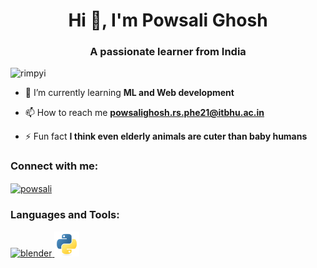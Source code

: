 <h1 align="center">Hi 👋, I'm Powsali Ghosh</h1>
<h3 align="center">A passionate learner from India</h3>

<p align="left"> <img src="https://komarev.com/ghpvc/?username=rimpyi&label=Profile%20views&color=0e75b6&style=flat" alt="rimpyi" /> </p>

- 🌱 I’m currently learning **ML and Web development**

- 📫 How to reach me **powsalighosh.rs.phe21@itbhu.ac.in**

- ⚡ Fun fact **I think even elderly animals are cuter than baby humans**

<h3 align="left">Connect with me:</h3>
<p align="left">
<a href="https://linkedin.com/in/powsali" target="blank"><img align="center" src="https://raw.githubusercontent.com/rahuldkjain/github-profile-readme-generator/master/src/images/icons/Social/linked-in-alt.svg" alt="powsali" height="30" width="40" /></a>
</p>

<h3 align="left">Languages and Tools:</h3>
<p align="left"> <a href="https://www.blender.org/" target="_blank" rel="noreferrer"> <img src="https://download.blender.org/branding/community/blender_community_badge_white.svg" alt="blender" width="40" height="40"/> </a> <a href="https://www.python.org" target="_blank" rel="noreferrer"> <img src="https://raw.githubusercontent.com/devicons/devicon/master/icons/python/python-original.svg" alt="python" width="40" height="40"/> </a> </p>
